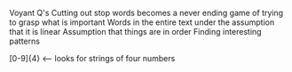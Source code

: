 Voyant Q's
Cutting out stop words becomes a never ending game of trying to grasp what is important
Words in the entire text under the assumption that it is linear
Assumption that things are in order
Finding interesting patterns



[0-9]{4} <-- looks for strings of four numbers 

